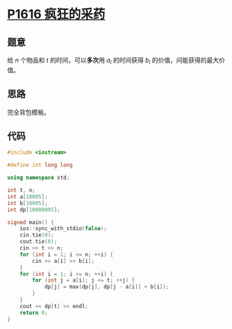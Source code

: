 # [P1616 疯狂的采药](https://www.luogu.com.cn/problem/P1616)

## 题意

给 $n$ 个物品和 $t$ 的时间，可以**多次**用 $a_i$ 的时间获得 $b_i$ 的价值，问能获得的最大价值。

## 思路

完全背包模板。

## 代码

```cpp
#include <iostream>

#define int long long

using namespace std;

int t, n;
int a[10005];
int b[10005];
int dp[10000005];

signed main() {
    ios::sync_with_stdio(false);
    cin.tie(0);
    cout.tie(0);
    cin >> t >> n;
    for (int i = 1; i <= n; ++i) {
        cin >> a[i] >> b[i];
    }
    for (int i = 1; i <= n; ++i) {
        for (int j = a[i]; j <= t; ++j) {
            dp[j] = max(dp[j], dp[j - a[i]] + b[i]);
        }
    }
    cout << dp[t] << endl;
    return 0;
}
```
